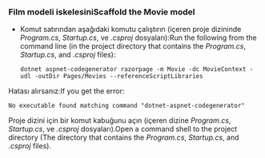 <a name="scaffold"></a>
### <a name="scaffold-the-movie-model"></a><span data-ttu-id="6455e-101">Film modeli iskelesini</span><span class="sxs-lookup"><span data-stu-id="6455e-101">Scaffold the Movie model</span></span>

* <span data-ttu-id="6455e-102">Komut satırından aşağıdaki komutu çalıştırın (içeren proje dizininde *Program.cs*, *Startup.cs*, ve *.csproj* dosyaları):</span><span class="sxs-lookup"><span data-stu-id="6455e-102">Run the following from the command line (in the project directory that contains the *Program.cs*, *Startup.cs*, and *.csproj* files):</span></span>

  ```console
  dotnet aspnet-codegenerator razorpage -m Movie -dc MovieContext -udl -outDir Pages/Movies --referenceScriptLibraries
  ```

<span data-ttu-id="6455e-103">Hatası alırsanız:</span><span class="sxs-lookup"><span data-stu-id="6455e-103">If you get the error:</span></span>
  ```
No executable found matching command "dotnet-aspnet-codegenerator"
  ```

<span data-ttu-id="6455e-104">Proje dizini için bir komut kabuğunu açın (içeren dizine *Program.cs*, *Startup.cs*, ve *.csproj* dosyaları).</span><span class="sxs-lookup"><span data-stu-id="6455e-104">Open a command shell to the project directory (The directory that contains the *Program.cs*, *Startup.cs*, and *.csproj* files).</span></span>
